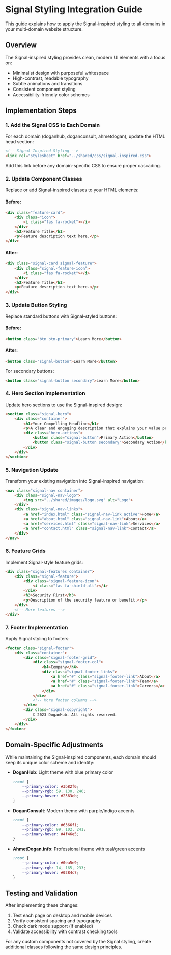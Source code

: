 # Signal Styling Integration Guide

This guide explains how to apply the Signal-inspired styling to all domains in your multi-domain website structure.

## Overview

The Signal-inspired styling provides clean, modern UI elements with a focus on:
- Minimalist design with purposeful whitespace
- High-contrast, readable typography
- Subtle animations and transitions
- Consistent component styling
- Accessibility-friendly color schemes

## Implementation Steps

### 1. Add the Signal CSS to Each Domain

For each domain (doganhub, doganconsult, ahmetdogan), update the HTML head section:

```html
<!-- Signal-Inspired Styling -->
<link rel="stylesheet" href="../shared/css/signal-inspired.css">
```

Add this link before any domain-specific CSS to ensure proper cascading.

### 2. Update Component Classes

Replace or add Signal-inspired classes to your HTML elements:

#### Before:
```html
<div class="feature-card">
    <div class="icon">
        <i class="fas fa-rocket"></i>
    </div>
    <h3>Feature Title</h3>
    <p>Feature description text here.</p>
</div>
```

#### After:
```html
<div class="signal-card signal-feature">
    <div class="signal-feature-icon">
        <i class="fas fa-rocket"></i>
    </div>
    <h3>Feature Title</h3>
    <p>Feature description text here.</p>
</div>
```

### 3. Update Button Styling

Replace standard buttons with Signal-styled buttons:

#### Before:
```html
<button class="btn btn-primary">Learn More</button>
```

#### After:
```html
<button class="signal-button">Learn More</button>
```

For secondary buttons:
```html
<button class="signal-button secondary">Learn More</button>
```

### 4. Hero Section Implementation

Update hero sections to use the Signal-inspired design:

```html
<section class="signal-hero">
    <div class="container">
        <h1>Your Compelling Headline</h1>
        <p>A clear and engaging description that explains your value proposition.</p>
        <div class="hero-actions">
            <button class="signal-button">Primary Action</button>
            <button class="signal-button secondary">Secondary Action</button>
        </div>
    </div>
</section>
```

### 5. Navigation Update

Transform your existing navigation into Signal-inspired navigation:

```html
<nav class="signal-nav container">
    <div class="signal-nav-logo">
        <img src="../shared/images/logo.svg" alt="Logo">
    </div>
    <div class="signal-nav-links">
        <a href="index.html" class="signal-nav-link active">Home</a>
        <a href="about.html" class="signal-nav-link">About</a>
        <a href="services.html" class="signal-nav-link">Services</a>
        <a href="contact.html" class="signal-nav-link">Contact</a>
    </div>
</nav>
```

### 6. Feature Grids

Implement Signal-style feature grids:

```html
<div class="signal-features container">
    <div class="signal-feature">
        <div class="signal-feature-icon">
            <i class="fas fa-shield-alt"></i>
        </div>
        <h3>Security First</h3>
        <p>Description of the security feature or benefit.</p>
    </div>
    <!-- More features -->
</div>
```

### 7. Footer Implementation

Apply Signal styling to footers:

```html
<footer class="signal-footer">
    <div class="container">
        <div class="signal-footer-grid">
            <div class="signal-footer-col">
                <h4>Company</h4>
                <div class="signal-footer-links">
                    <a href="#" class="signal-footer-link">About</a>
                    <a href="#" class="signal-footer-link">Team</a>
                    <a href="#" class="signal-footer-link">Careers</a>
                </div>
            </div>
            <!-- More footer columns -->
        </div>
        <div class="signal-copyright">
            © 2023 DoganHub. All rights reserved.
        </div>
    </div>
</footer>
```

## Domain-Specific Adjustments

While maintaining the Signal-inspired components, each domain should keep its unique color scheme and identity:

- **DoganHub**: Light theme with blue primary color
  ```css
  :root {
      --primary-color: #3b82f6;
      --primary-rgb: 59, 130, 246;
      --primary-hover: #2563eb;
  }
  ```

- **DoganConsult**: Modern theme with purple/indigo accents
  ```css
  :root {
      --primary-color: #6366f1;
      --primary-rgb: 99, 102, 241;
      --primary-hover: #4f46e5;
  }
  ```

- **AhmetDogan.info**: Professional theme with teal/green accents
  ```css
  :root {
      --primary-color: #0ea5e9;
      --primary-rgb: 14, 165, 233;
      --primary-hover: #0284c7;
  }
  ```

## Testing and Validation

After implementing these changes:

1. Test each page on desktop and mobile devices
2. Verify consistent spacing and typography
3. Check dark mode support (if enabled)
4. Validate accessibility with contrast checking tools

For any custom components not covered by the Signal styling, create additional classes following the same design principles.
